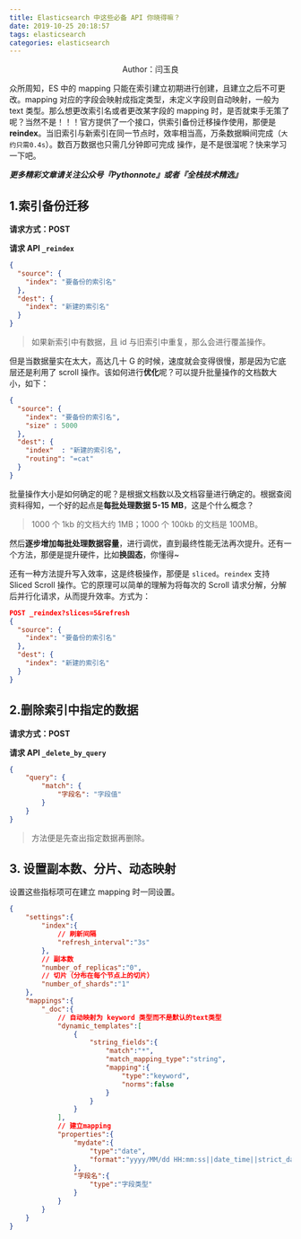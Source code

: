 ```yaml
---
title: Elasticsearch 中这些必备 API 你晓得嘛？
date: 2019-10-25 20:18:57
tags: elasticsearch
categories: elasticsearch
---
```


 <center>Author：闫玉良</center> 


众所周知，ES 中的 mapping 只能在索引建立初期进行创建，且建立之后不可更改。mapping 对应的字段会映射成指定类型，未定义字段则自动映射，一般为 text 类型。那么想更改索引名或者更改某字段的 mapping 时，是否就束手无策了呢？当然不是！！！官方提供了一个接口，供索引备份迁移操作使用，那便是 **reindex**。当旧索引与新索引在同一节点时，效率相当高，万条数据瞬间完成（`大约只需0.4s`）。数百万数据也只需几分钟即可完成 操作，是不是很溜呢？快来学习一下吧。

 <!-- more --> 

***更多精彩文章请关注公众号『Pythonnote』或者『全栈技术精选』***
## 1.索引备份迁移
**请求方式：POST**

**请求 API `_reindex`**

```json
{
  "source": {
    "index": "要备份的索引名"
  },
  "dest": {
    "index": "新建的索引名"
  }
}
```

> 如果新索引中有数据，且 id 与旧索引中重复，那么会进行覆盖操作。

但是当数据量实在太大，高达几十 G 的时候，速度就会变得很慢，那是因为它底层还是利用了 scroll 操作。该如何进行**优化**呢？可以提升批量操作的文档数大小，如下：

```json
{
  "source": {
    "index": "要备份的索引名",
    "size" : 5000
  },
  "dest": {
    "index"  : "新建的索引名",
    "routing": "=cat"
  }
}
```

批量操作大小是如何确定的呢？是根据文档数以及文档容量进行确定的。根据查阅资料得知，一个好的起点是**每批处理数据 5-15 MB**，这是个什么概念？

> 1000 个 1kb 的文档大约 1MB；1000 个 100kb 的文档是 100MB。

然后**逐步增加每批处理数据容量**，进行调优，直到最终性能无法再次提升。还有一个方法，那便是提升硬件，比如**换固态**，你懂得~

还有一种方法提升写入效率，这是终极操作，那便是 `sliced`。`reindex` 支持 Sliced Scroll 操作。它的原理可以简单的理解为将每次的 Scroll 请求分解，分解后并行化请求，从而提升效率。方式为：

```json
POST _reindex?slices=5&refresh
{
  "source": {
    "index": "要备份的索引名"
  },
  "dest": {
    "index": "新建的索引名"
  }
}
```

## 2.删除索引中指定的数据

**请求方式：POST**

**请求 API `_delete_by_query`**

```json
{
    "query": {
        "match": {
            "字段名": "字段值"
        }
    }
}
```

> 方法便是先查出指定数据再删除。

## 3. 设置副本数、分片、动态映射

设置这些指标项可在建立 mapping 时一同设置。

```json
{
    "settings":{
        "index":{
            // 刷新间隔
            "refresh_interval":"3s"
        },
        // 副本数
        "number_of_replicas":"0",
        // 切片（分布在每个节点上的切片）
        "number_of_shards":"1"
    },
    "mappings":{
        "_doc":{
            // 自动映射为 keyword 类型而不是默认的text类型
            "dynamic_templates":[
                {
                    "string_fields":{
                        "match":"*",
                        "match_mapping_type":"string",
                        "mapping":{
                            "type":"keyword",
                            "norms":false
                        }
                    }
                }
            ],
            // 建立mapping
            "properties":{
                "mydate":{
                    "type":"date",
                    "format":"yyyy/MM/dd HH:mm:ss||date_time||strict_date_time"
                },
                "字段名":{
                    "type":"字段类型"
                }
            }
        }
    }
}
```

